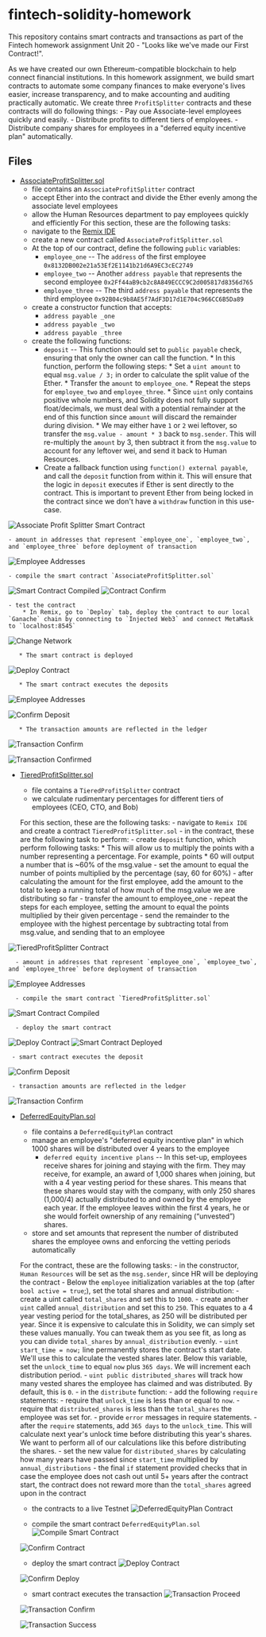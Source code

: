 # fintech-solidity-homework

This repository contains smart contracts and transactions as part of the Fintech homework assignment Unit 20 - "Looks like we've made our First Contract!". 

As we have created our own Ethereum-compatible blockchain to help connect financial institutions. In this homework assignment, we build smart contracts to automate some company finances to make everyone's lives easier, increase transparency, and to make accounting and auditing practically automatic. We create three `ProfitSplitter` contracts and these contracts will do following things:
    - Pay oue Associate-level employees quickly and easily.
    - Distribute profits to different tiers of employees.
    - Distribute company shares for employees in a "deferred equity incentive plan" automatically.


## Files

- [AssociateProfitSplitter.sol](./AssociateProfitSplitter.sol)
    - file contains an `AssociateProfitSplitter` contract 
    - accept Ether into the contract and divide the Ether evenly among the associate level employees 
    - allow the Human Resources department to pay employees quickly and efficiently
  For this section, these are the following tasks:
    - navigate to the [Remix IDE](https://remix.ethereum.org)
    - create a new contract called `AssociateProfitSplitter.sol`
    - At the top of our contract, define the following `public` variables:
        * `employee_one` -- The `address` of the first employee `0x8132DB002e21a53Ef2E1141b21d6A9EC3cEC2749`
        * `employee_two` -- Another `address payable` that represents the second employee `0x2Ff44aB9cb2c8A849ECCC9C2d005817d8356d765`
        * `employee_three` -- The third `address payable` that represents the third employee `0x92B04c9b8AE5f7AdF3D17d1E704c966CC6B5Da89`
    - create a constructor function that accepts:
        * `address payable _one`
        * `address payable _two`
        * `address payable _three`
    - create the following functions:
        * `deposit` -- This function should set to `public payable` check, ensuring that only the owner can call the function.
              * In this function, perform the following steps:
               * Set a `uint amount` to equal `msg.value / 3;` in order to calculate the split value of the Ether.
               * Transfer the `amount` to `employee_one`.
               * Repeat the steps for `employee_two` and `employee_three`.
               * Since `uint` only contains positive whole numbers, and Solidity does not fully support float/decimals, we must deal with a potential remainder at the end of this function since `amount` will discard the remainder during division.
               * We may either have `1` or `2` wei leftover, so transfer the `msg.value - amount * 3` back to `msg.sender`. This will re-multiply the `amount` by 3, then subtract it from the `msg.value` to account for any leftover wei, and send it back to Human Resources.
       * Create a fallback function using `function() external payable`, and call the `deposit` function from within it. This will ensure that the logic in `deposit` executes if Ether is sent directly to the contract. This is important to prevent Ether from being locked in the contract since we don't have a `withdraw` function in this use-case.

![Associate Profit Splitter Smart Contract](./Images/AssociateProfitSplitter/AssociateProfitSplitter_smart_contract.png)

    - amount in addresses that represent `employee_one`, `employee_two`, and `employee_three` before deployment of transaction
![Employee Addresses](./Images/AssociateProfitSplitter/employee_addresses.png)

    - compile the smart contract `AssociateProfitSplitter.sol`
![Smart Contract Compiled](./Images/AssociateProfitSplitter/compiled_contract.png)
![Contract Confirm](./Images/AssociateProfitSplitter/confirm_contract.png)

    - test the contract
        * In Remix, go to `Deploy` tab, deploy the contract to our local `Ganache` chain by connecting to `Injected Web3` and connect MetaMask to `localhost:8545`
![Change Network](./Images/AssociateProfitSplitter/change_network.png)

       * The smart contract is deployed
![Deploy Contract](./Images/AssociateProfitSplitter/deploy_contract.png)

       * The smart contract executes the deposits
![Employee Addresses](./Images/AssociateProfitSplitter/deposit_emp_addresses.png)

![Confirm Deposit](./Images/AssociateProfitSplitter/confirm_deposit.png)

       * The transaction amounts are reflected in the ledger
![Transaction Confirm](./Images/AssociateProfitSplitter/transaction_confirm1.png)

![Transaction Confirmed](./Images/AssociateProfitSplitter/transaction_confirmed.png)


- [TieredProfitSplitter.sol](./TieredProfitSplitter.sol)
    - file contains a `TieredProfitSplitter` contract
    - we calculate rudimentary percentages for different tiers of employees (CEO, CTO, and Bob)
    
  For this section, these are the following tasks:
      - navigate to `Remix IDE` and create a contract `TieredProfitSplitter.sol`
      - in the contract, these are the following task to perform:
          - create `deposit` function, which perform following tasks:
              * This will allow us to multiply the points with a number representing a percentage. For example, points * 60 will output a number that is ~60% of the msg.value
          - set the amount to equal the number of points multiplied by the percentage (say, 60 for 60%)
          - after calculating the amount for the first employee, add the amount to the total to keep a running total of how much of the msg.value we are distributing so far
          - transfer the amount to employee_one
          - repeat the steps for each employee, setting the amount to equal the points multiplied by their given percentage
          - send the remainder to the employee with the highest percentage by subtracting total from msg.value, and sending that to an employee
  
 ![TieredProfitSplitter Contract](./Images/TieredProfitSplitter/TieredProfitSplitter_contract.png)
 
      - amount in addresses that represent `employee_one`, `employee_two`, and `employee_three` before deployment of transaction
 ![Employee Addresses](./Images/TieredProfitSplitter/employee_balance_before.png)
 
      - compile the smart contract `TieredProfitSplitter.sol`
 ![Smart Contract Compiled](./Images/TieredProfitSplitter/compiled_contract.png)

      - deploy the smart contract
 ![Deploy Contract](./Images/TieredProfitSplitter/deploy_contract.png)
 ![Smart Contract Deployed](./Images/TieredProfitSplitter/deployed_confirm.png)
 
     - smart contract executes the deposit
 ![Confirm Deposit](./Images/TieredProfitSplitter/deposit_confirm.png)
 
     - transaction amounts are reflected in the ledger
 ![Transaction Confirm](./Images/TieredProfitSplitter/transaction_confirm.png)
 
 
- [DeferredEquityPlan.sol](./DeferredEquityPlan.sol)
    - file contains a `DeferredEquityPlan` contract
    - manage an employee's "deferred equity incentive plan" in which 1000 shares will be distributed over 4 years to the employee
        - `deferred equity incentive plans` -- In this set-up, employees receive shares for joining and staying with the firm. They may receive, for example, an award of 1,000 shares when joining, but with a 4 year vesting period for these shares. This means that these shares would stay with the company, with only 250 shares (1,000/4) actually distributed to and owned by the employee each year. If the employee leaves within the first 4 years, he or she would forfeit ownership of any remaining (“unvested”) shares.
    - store and set amounts that represent the number of distributed shares the employee owns and enforcing the vetting periods automatically
  
  For the contract, these are the following tasks:
      - in the constructor, `Human Resources` will be set as the `msg.sender`, since HR will be deploying the contract
      - Below the `employee` initialization variables at the top (after `bool active = true`;), set the total shares and annual distribution:
      - create a uint called `total_shares` and set this to `1000`.
      - create another `uint` called `annual_distribution` and set this to `250`. This equates to a 4 year vesting period for the total_shares, as 250 will be distributed per year. Since it is expensive to calculate this in Solidity, we can simply set these values manually. You can tweak them as you see fit, as long as you can divide `total_shares` by `annual_distribution` evenly.
      - `uint start_time = now;` line permanently stores the contract's start date. We'll use this to calculate the vested shares later. Below this variable, set the `unlock_time` to equal `now` plus `365 days`. We will increment each distribution period.
      - `uint public distributed_shares` will track how many vested shares the employee has claimed and was distributed. By default, this is `0`.
      - in the `distribute` function:
            - add the following `require` statements:
                - require that `unlock_time` is less than or equal to `now`.
                - require that `distributed_shares` is less than the `total_shares` the employee was set for.
                - provide `error` messages in require statements.
            - after the `require` statements, add `365 days` to the `unlock_time`. This will calculate next year's unlock time before distributing this year's shares. We want to perform all of our calculations like this before distributing the shares.
            - set the new value for `distributed_shares` by calculating how many years have passed since `start_time` multiplied by `annual_distributions`
            - the final `if` statement provided checks that in case the employee does not cash out until 5+ years after the contract start, the contract does not reward more than the `total_shares` agreed upon in the contract
  
  - the contracts to a live Testnet
  ![DeferredEquityPlan Contract](./Images/DeferredEquityPlan/DeferredEquityPlan_contract.png)
  
  - compile the smart contract `DeferredEquityPlan.sol`
  ![Compile Smart Contract](./Images/DeferredEquityPlan/compiled_contract.png)
  
  ![Confirm Contract](./Images/DeferredEquityPlan/confirmed_contract.png)
  
  - deploy the smart contract
  ![Deploy Contract](./Images/DeferredEquityPlan/deploy_confirm.png)
  
  ![Confirm Deploy](./Images/DeferredEquityPlan/deployed_contract.png)
  
  - smart contract executes the transaction
  ![Transaction Proceed](./Images/DeferredEquityPlan/send_eth.png)
  
  ![Transaction Confirm](./Images/DeferredEquityPlan/transaction_confirm.png)
  
  ![Transaction Success](./Images/DeferredEquityPlan/transaction_success.png) 